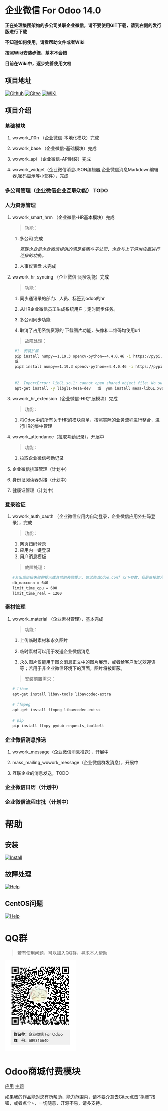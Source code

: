 # 企业微信 For Odoo 14.0

**正在处理集团架构的多公司关联企业微信，请不要使用GIT下载，请到右侧的发行版进行下载**

**不知道如何使用，请看帮助文件或者Wiki**

**按照Wiki安装步骤，基本不会错**

**目前在Wiki中，逐步完善使用文档**


## 项目地址
[![Github](http://img.shields.io/badge/14.0-Github-4cb648.svg?style=flat&colorA=8F8F8F)](https://github.com/rainbow-studio-solution/wxwork)
[![Gitee](http://img.shields.io/badge/14.0-Gitee-875A7B.svg?style=flat&colorA=8F8F8F)](https://gitee.com/rainbowstudio/wxwork)
[![WIKI](http://img.shields.io/badge/14.0-WIKI-875A7B.svg?style=flat&colorA=8F8F8F)](https://gitee.com/rainbowstudio/wxwork/wikis/pages/preview?sort_id=3640278&doc_id=424732)

## 项目介绍

### 基础模块

1. wxwork_l10n （企业微信-本地化模块）完成

2. wxwork_base （企业微信-基础模块）完成

3. wxwork_api （企业微信-API封装）完成

4. wxwork_widget（企业微信消息JSON编辑器,企业微信消息Markdown编辑器,密码显示等小部件），完成


### 多公司管理（企业微信企业互联功能） TODO

### 人力资源管理

1. wxwork_smart_hrm （企业微信-HR基本模块）完成

   >功能：
      1. 多公司 完成

         *互联企业是企业微信提供的满足集团与子公司、企业与上下游供应商进行连接的功能。*

      2. 人事仪表盘 未完成

2. wxwork_hr_syncing （企业微信-同步功能）完成
   
   > 功能：

      1. 同步通讯录的部门、人员、标签到odoo的hr

      2. 从HR企业微信员工生成系统用户；定时同步任务。

      3. 多公司同步功能

      4. 取消了占用系统资源的 下载图片功能，头像和二维码均使用url
      
   > 故障处理：
   ```bash
    #1. 安装扩展
    pip install numpy==1.19.3 opencv-python==4.4.0.46 -i https://pypi.doubanio.com/simple
    或
    pip3 install numpy==1.19.3 opencv-python==4.4.0.46 -i https://pypi.doubanio.com/simple


    #2. ImportError: libGL.so.1: cannot open shared object file: No such file or directory.解决方案：
    apt-get install -y libgl1-mesa-dev   或  yum install mesa-libGL.x86_64
   ``` 
3. wxwork_hr_extension（企业微信-HR扩展模块）完成   

   > 功能：

      1. 将Odoo中的所有关于HR的模块菜单，按照实际的业务流程进行整合，进行HR的集中管理

4. wxwork_attendance（拉取考勤记录），开展中

   > 功能：

      1. 拉取企业微信考勤记录

5. 企业微信排班管理（计划中）

6. 身份证阅读器对接（计划中）

7. 健康证管理（计划中）

### 登录验证

1. wxwork_auth_oauth （企业微信应用内自动登录，企业微信应用外扫码登录），完成

   > 功能：
      1. 网页扫码登录
      2. 应用内一键登录
      3. 用户消息模板
      
   > 故障处理：
   ```bash
   #若出现链接失败的提示或其他的失败提示，尝试修改odoo.conf 以下参数，我是直接放大10倍
   db_maxconn = 640
   limit_time_cpu = 600
   limit_time_real = 1200 
   ```

### 素材管理

1. wxwork_material （企业素材管理），基本完成

   > 功能：

      1. 上传临时素材和永久图片

      2. 临时素材可以用于发送企业微信消息

      3. 永久图片仅能用于图文消息正文中的图片展示，或者给客户发送欢迎语等；若用于非企业微信环境下的页面，图片将被屏蔽。

   > 安装前置需求：
   ```bash
   # libav
   apt-get install libav-tools libavcodec-extra

   # ffmpeg
   apt-get install ffmpeg libavcodec-extra

   # pip
   pip install ffmpy pydub requests_toolbelt
   ```

### 企业微信消息推送

1. wxwork_message（企业微信消息推送），开展中

2. mass_mailing_wxwork_message（企业微信群发消息），开展中

3. 互联企业的消息发送，TODO


### 企业微信日历（计划中）

### 企业微信流程审批（计划中）

# 帮助

## 安装

[![Install](http://img.shields.io/badge/14.0-安装-875A7B.svg?style=flat&colorA=8F8F8F)](doc/install/index.md)

## 故障处理

[![Help](http://img.shields.io/badge/14.0-帮助-4cb648.svg?style=flat&colorA=8F8F8F)](doc/help/index.md)

## CentOS问题

[![Help](http://img.shields.io/badge/14.0-CentOS-4cb648.svg?style=flat&colorA=8F8F8F)](doc/centos_index.md)



# QQ群

>若有使用问题，可以加入QQ群，寻求本人帮助

![QQ群](doc/img/QQ群二维码.png)

# Odoo商城付费模块

<a href="https://apps.odoo.com/apps/modules/browse?search=RStudio" target="_blank">应用</a>
<a href="https://apps.odoo.com/apps/themes/browse?search=RStudio" target="_blank">主题</a>


如果我的作品能对您有所帮助，能力范围内，请不要介意去<a href="https://gitee.com/rainbowstudio/wxwork">Gitee</a>点击“捐赠”按钮，或者点个⭐，一切随意，开源不易，请多支持。
